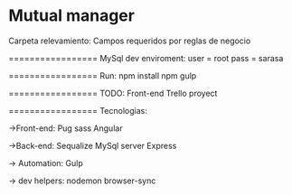 # Mutual manager

Carpeta relevamiento:
Campos requeridos por reglas de negocio

=================
MySql dev enviroment:
user = root
pass = sarasa

=================
Run:
npm install
npm gulp

=================
TODO:
Front-end
Trello proyect

=================
Tecnologias:

->Front-end:
Pug
sass
Angular

->Back-end:
Sequalize
MySql server
Express

-> Automation:
Gulp

-> dev helpers:
nodemon
browser-sync
